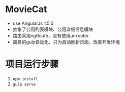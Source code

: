 # MovieCat
- use AngularJs 1.5.0
- 抽象了公用列表模块、公用详细信息模块
- 路由采用ngRoute，没有使用ui-router
- 简易的gulp自动化，只为自动刷新页面，改善开发环境
# 项目运行步骤
1. ```npm install```
2. ```gulp serve```
